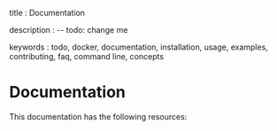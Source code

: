 title
:   Documentation

description
:   -- todo: change me

keywords
:   todo, docker, documentation, installation, usage, examples,
    contributing, faq, command line, concepts

# Documentation

This documentation has the following resources:

